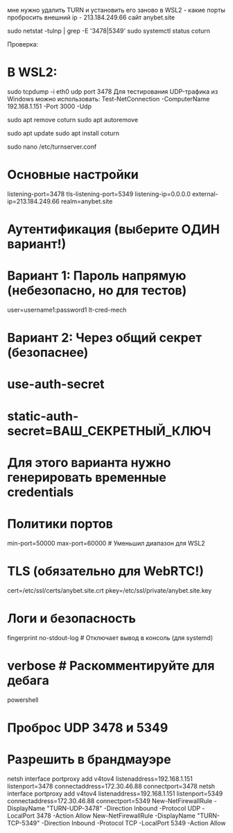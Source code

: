 мне нужно удалить TURN и установить его заново в WSL2 - какие порты пробросить
внешний ip - 213.184.249.66
сайт anybet.site


sudo netstat -tulnp | grep -E '3478|5349'
sudo systemctl status coturn


Проверка:
# В WSL2:
sudo tcpdump -i eth0 udp port 3478
Для тестирования UDP-трафика из Windows можно использовать:
Test-NetConnection -ComputerName 192.168.1.151 -Port 3000 -Udp

sudo apt remove coturn
sudo apt autoremove

sudo apt update
sudo apt install coturn


sudo nano /etc/turnserver.conf

# Основные настройки
listening-port=3478
tls-listening-port=5349
listening-ip=0.0.0.0
external-ip=213.184.249.66
realm=anybet.site

# Аутентификация (выберите ОДИН вариант!)
# Вариант 1: Пароль напрямую (небезопасно, но для тестов)
user=username1:password1
lt-cred-mech

# Вариант 2: Через общий секрет (безопаснее)
# use-auth-secret
# static-auth-secret=ВАШ_СЕКРЕТНЫЙ_КЛЮЧ
# Для этого варианта нужно генерировать временные credentials

# Политики портов
min-port=50000
max-port=60000  # Уменьшил диапазон для WSL2

# TLS (обязательно для WebRTC!)
cert=/etc/ssl/certs/anybet.site.crt
pkey=/etc/ssl/private/anybet.site.key

# Логи и безопасность
fingerprint
no-stdout-log  # Отключает вывод в консоль (для systemd)
# verbose       # Раскомментируйте для дебага



powershell
# Проброс UDP 3478 и 5349

# Разрешить в брандмауэре

netsh interface portproxy add v4tov4 listenaddress=192.168.1.151 listenport=3478 connectaddress=172.30.46.88 connectport=3478
netsh interface portproxy add v4tov4 listenaddress=192.168.1.151 listenport=5349 connectaddress=172.30.46.88 connectport=5349
New-NetFirewallRule -DisplayName "TURN-UDP-3478" -Direction Inbound -Protocol UDP -LocalPort 3478 -Action Allow
New-NetFirewallRule -DisplayName "TURN-TCP-5349" -Direction Inbound -Protocol TCP -LocalPort 5349 -Action Allow